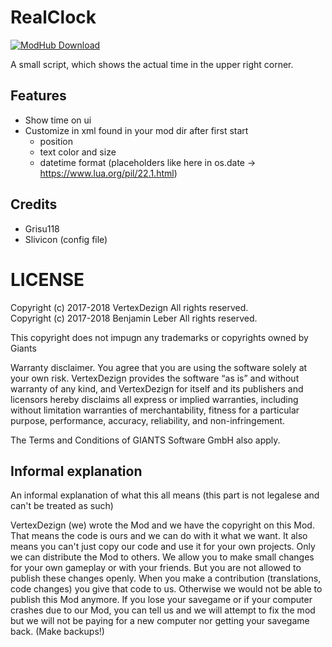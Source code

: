 # RealClock

[![ModHub Download](https://img.shields.io/badge/ModHub-2.0.0.0-blue.svg?style=flat-square)](https://farming-simulator.com/mod.php?lang=de&country=ch&mod_id=51459&title=fs2017)

A small script, which shows the actual time in the upper right corner.

## Features
* Show time on ui
* Customize in xml found in your mod dir after first start 
    * position
    * text color and size
    * datetime format (placeholders like here in os.date -> https://www.lua.org/pil/22.1.html)

## Credits
* Grisu118
* Slivicon (config file)

# LICENSE
Copyright (c) 2017-2018 VertexDezign All rights reserved.  
Copyright (c) 2017-2018 Benjamin Leber All rights reserved.

This copyright does not impugn any trademarks or copyrights owned by Giants

Warranty disclaimer. You agree that you are using the software solely at your own risk.
VertexDezign provides the software “as is” and without warranty of any kind, and VertexDezign
for itself and its publishers and licensors hereby disclaims all express or implied warranties,
including without limitation warranties of merchantability, fitness for a particular purpose,
performance, accuracy, reliability, and non-infringement.

The Terms and Conditions of GIANTS Software GmbH also apply.

## Informal explanation

An informal explanation of what this all means (this part is not legalese and can't be treated as such)

VertexDezign (we) wrote the Mod and we have the copyright on this Mod. That means the code is ours and we can
do with it what we want. It also means you can't just copy our code and use it for your own projects. 
Only we can distribute the Mod to others. We allow you to make small changes for your own gameplay or with your friends.
But you are not allowed to publish these changes openly. When you make a contribution (translations, code changes) you
give that code to us. Otherwise we would not be able to publish this Mod anymore.
If you lose your savegame or if your computer crashes due to our Mod, you can tell us and we will attempt to fix the
mod but we will not be paying for a new computer nor getting your savegame back. (Make backups!)